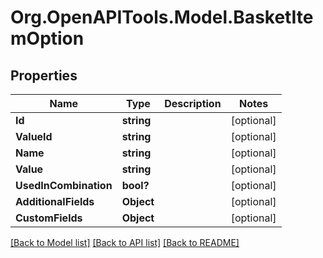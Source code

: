 # Org.OpenAPITools.Model.BasketItemOption

## Properties

Name | Type | Description | Notes
------------ | ------------- | ------------- | -------------
**Id** | **string** |  | [optional] 
**ValueId** | **string** |  | [optional] 
**Name** | **string** |  | [optional] 
**Value** | **string** |  | [optional] 
**UsedInCombination** | **bool?** |  | [optional] 
**AdditionalFields** | **Object** |  | [optional] 
**CustomFields** | **Object** |  | [optional] 

[[Back to Model list]](../README.md#documentation-for-models) [[Back to API list]](../README.md#documentation-for-api-endpoints) [[Back to README]](../README.md)

